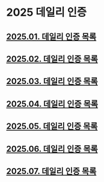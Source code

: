 # 2025 데일리 인증

## [2025.01. 데일리 인증 목록](https://github.com/jwelyl/daily_certification/blob/main/2025/01/2025_01_daily_certification.md)

## [2025.02. 데일리 인증 목록](https://github.com/jwelyl/daily_certification/blob/main/2025/02/2025_02_daily_certification.md)

## [2025.03. 데일리 인증 목록](https://github.com/jwelyl/daily_certification/blob/main/2025/03/2025_03_daily_certification.md)

## [2025.04. 데일리 인증 목록](https://github.com/jwelyl/daily_certification/blob/main/2025/04/2025_04_daily_certification.md)

## [2025.05. 데일리 인증 목록](https://github.com/jwelyl/daily_certification/blob/main/2025/05/2025_05_daily_certification.md)

## [2025.06. 데일리 인증 목록](https://github.com/jwelyl/daily_certification/blob/main/2025/06/2025_06_daily_certification.md)

## [2025.07. 데일리 인증 목록](https://github.com/jwelyl/daily_certification/blob/main/2025/07/2025_07_daily_certification.md)

